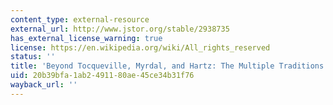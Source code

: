 ```yaml
---
content_type: external-resource
external_url: http://www.jstor.org/stable/2938735
has_external_license_warning: true
license: https://en.wikipedia.org/wiki/All_rights_reserved
status: ''
title: 'Beyond Tocqueville, Myrdal, and Hartz: The Multiple Traditions in America'
uid: 20b39bfa-1ab2-4911-80ae-45ce34b31f76
wayback_url: ''
---
```


